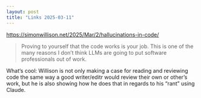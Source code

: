 ```yaml
---
layout: post
title: "Links 2025-03-11"
---
```


https://simonwillison.net/2025/Mar/2/hallucinations-in-code/

> Proving to yourself that the code works is your job. This is one of the many reasons I don’t think LLMs are going to put software professionals out of work.

What‘s cool: Willison is not only making a case for reading and reviewing code the same way a good writer/editr would review their own or other’s work, but he is also showing how he does that in regards to his “rant” using Claude.
